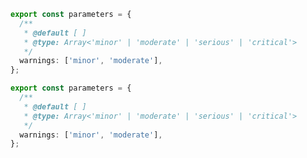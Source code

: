 ```ts filename="preview.ts" language="ts"
export const parameters = {
  /**
   * @default [ ]
   * @type: Array<'minor' | 'moderate' | 'serious' | 'critical'>
   */
  warnings: ['minor', 'moderate'],
};
```

```ts filename="preview.js" language="js"
export const parameters = {
  /**
   * @default [ ]
   * @type: Array<'minor' | 'moderate' | 'serious' | 'critical'>
   */
  warnings: ['minor', 'moderate'],
};
```
